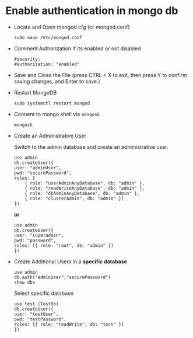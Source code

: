 # Enable authentication in mongo db

- Locate and Open mongod.cfg (or mongod.conf)
    ```
    sudo nano /etc/mongod.conf
    ```
- Comment Authorization if its enabled or not disabled
    ```
    #security:
    #authorization: "enabled"
    ```
- Save and Close the File (press CTRL + X to exit, then press Y to confirm saving changes, and Enter to save.)
- Restart MongoDB
    ```
    sudo systemctl restart mongod
    ```
- Connent to mongo shell via `mongosh`
    ```
    mongosh
    ```
- Create an Administrative User

    Switch to the admin database and create an administrative user.

    ```
    use admin
    db.createUser({
    user: "adminUser",
    pwd: "securePassword",
    roles: [
        { role: "userAdminAnyDatabase", db: "admin" },
        { role: "readWriteAnyDatabase", db: "admin" },
        { role: "dbAdminAnyDatabase", db: "admin" },
        { role: "clusterAdmin", db: "admin" }]
    })
    ```

    **or**

    ```
    use admin
    db.createUser({
    user: "superadmin",
    pwd: "password",
    roles: [{ role: "root", db: "admin" }]
    })
    ```

- Create Additional Users in a **specific database**

    ```
    use admin
    db.auth("adminUser","securePassword")
    show dbs
    ```

    Select specific database

    ```
    use test (TestDb)
    db.createUser({
    user: "testUser",
    pwd: "testPassword",
    roles: [{ role: "readWrite", db: "test" }]
    })
    ```